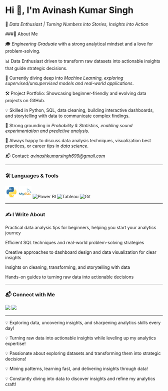 

<!--
**avinashkrsingh699/avinashkrsingh699** is a ✨ _special_ ✨ repository because its `README.md` (this file) appears on your GitHub profile.

Here are some ideas to get you started:

- 🔭 I’m currently working on ...
- 🌱 I’m currently learning ...
- 👯 I’m looking to collaborate on ...
- 🤔 I’m looking for help with ...
- 💬 Ask me about ...
- 📫 How to reach me: ...
- 😄 Pronouns: ...
- ⚡ Fun fact: ...
-->
# Hi 👋, I'm Avinash Kumar Singh  
🌱 *Data Enthusiast | Turning Numbers into Stories, Insights into Action*

###🚀 About Me

🎓 *Engineering Graduate* with a strong analytical mindset and a love for problem-solving.

📊 Data Enthusiast driven to transform raw datasets into actionable insights that guide strategic decisions.

🤖 Currently diving deep into *Machine Learning, exploring supervised/unsupervised models and real-world applications*.

🛠️ Project Portfolio: Showcasing beginner-friendly and evolving data projects on GitHub.

💡 Skilled in Python, SQL, data cleaning, building interactive dashboards, and storytelling with data to communicate complex findings.

📐 Strong grounding in *Probability & Statistics, enabling sound experimentation and predictive analysis*.

💬 Always happy to discuss data analysis techniques, visualization best practices, or career tips in *data science*.

📬 Contact: *avinashkumarsingh699@gmail.com*

---

### 🛠 Languages & Tools
<p>
  <img src="https://raw.githubusercontent.com/devicons/devicon/master/icons/python/python-original.svg" alt="Python" width="40"/>
  <img src="https://raw.githubusercontent.com/devicons/devicon/master/icons/mysql/mysql-original-wordmark.svg" alt="MySQL" width="40"/>
  <img src="https://www.vectorlogo.zone/logos/microsoft_powerbi/microsoft_powerbi-icon.svg" alt="Power BI" width="40"/>
  <img src="https://cdn.worldvectorlogo.com/logos/tableau-software.svg" alt="Tableau" width="40"/>
  <img src="https://upload.wikimedia.org/wikipedia/commons/3/3f/Git_icon.svg" alt="Git" width="40"/>
</p>

---
### ✍ I Write About
Practical data analysis tips for beginners, helping you start your analytics journey

Efficient SQL techniques and real-world problem-solving strategies

Creative approaches to dashboard design and data visualization for clear insights

Insights on cleaning, transforming, and storytelling with data

Hands-on guides to turning raw data into actionable decisions 

---

### 📬 Connect with Me
<p>
  <a href="https://www.linkedin.com/in/avinash-link/"><img src="https://cdn.jsdelivr.net/gh/devicons/devicon/icons/linkedin/linkedin-original.svg" width="30"/></a>
  <a href="mailto:avinashkumarsingh699@gmail.com"><img src="https://cdn-icons-png.flaticon.com/512/732/732200.png" width="30"/></a>
</p>

---

💡 Exploring data, uncovering insights, and sharpening analytics skills every day!

💡 Turning raw data into actionable insights while leveling up my analytics expertise!

💡 Passionate about exploring datasets and transforming them into strategic decisions!

💡 Mining patterns, learning fast, and delivering insights through data!

💡 Constantly diving into data to discover insights and refine my analytics craft!
